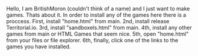 Hello, I am BritishMoron (couldn't think of a name) and I just want to make games.
Thats about it.
In order to install any of the games here there is a proccess.
First, install "home.html" from main.
2nd, install release Territorial.io.
3rd, install "sandboxels.html" from main.
4th, install any other games from main or HTML Games that seem nice.
5th, open "home.html" from your files or file explorer.
6th, finally, click one of the links to the games you have installed.
